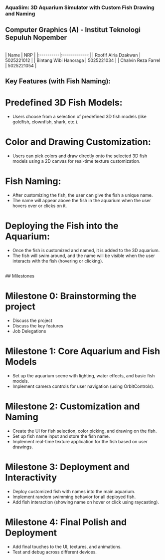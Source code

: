 ### AquaSim: 3D Aquarium Simulator with Custom Fish Drawing and Naming
## Computer Graphics (A) - Institut Teknologi Sepuluh Nopember
<br>
| Name   |      NRP     |
|:----------|:-------------:|
| Roofif Alria Dzakwan | 5025221012 |
| Bintang Wibi Hanoraga | 5025221034 |
| Chalvin Reza Farrel | 5025221054 |
<br>

## Key Features (with Fish Naming):
# Predefined 3D Fish Models:
- Users choose from a selection of predefined 3D fish models (like goldfish, clownfish, shark, etc.).

# Color and Drawing Customization:
- Users can pick colors and draw directly onto the selected 3D fish models using a 2D canvas for real-time texture customization.

# Fish Naming:
- After customizing the fish, the user can give the fish a unique name.
- The name will appear above the fish in the aquarium when the user hovers over or clicks on it.

# Deploying the Fish into the Aquarium:
- Once the fish is customized and named, it is added to the 3D aquarium.
- The fish will swim around, and the name will be visible when the user interacts with the fish (hovering or clicking).

<br> 
## Milestones

# Milestone 0: Brainstorming the project
- Discuss the project
- Discuss the key features
- Job Delegations
  
# Milestone 1: Core Aquarium and Fish Models
- Set up the aquarium scene with lighting, water effects, and basic fish models.
- Implement camera controls for user navigation (using OrbitControls).

# Milestone 2: Customization and Naming
- Create the UI for fish selection, color picking, and drawing on the fish.
- Set up fish name input and store the fish name.
- Implement real-time texture application for the fish based on user drawings.

# Milestone 3: Deployment and Interactivity
- Deploy customized fish with names into the main aquarium.
- Implement random swimming behavior for all deployed fish.
- Add fish interaction (showing name on hover or click using raycasting).

# Milestone 4: Final Polish and Deployment
- Add final touches to the UI, textures, and animations.
- Test and debug across different devices.
